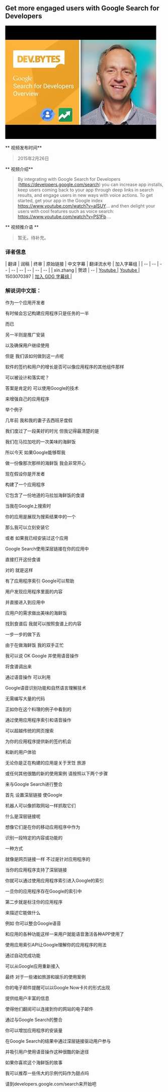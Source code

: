 ## Get more engaged users with Google Search for Developers

![video_screenshot](images/wYmEwLgj2ik.jpg)

** 视频发布时间**
 
> 2015年2月26日

** 视频介绍**

> By integrating with Google Search for Developers (https://developers.google.com/search) you can increase app installs, keep users coming back to your app through deep links in search results, and engage users in new ways with voice actions. To get started, get your app in the Google index https://www.youtube.com/watch?v=aISUY... and then delight your users with cool features such as voice search: https://www.youtube.com/watch?v=PS1Fb.... 

** 视频推介语 **

>  暂无，待补充。


### 译者信息

| 翻译 | 润稿 | 终审 | 原始链接 | 中文字幕 |  翻译流水号  |  加入字幕组  |
| -- | -- | -- | -- | -- |  -- | -- | -- |
| xin.zhang | 贺颂 | -- | [ Youtube ]( https://www.youtube.com/watch?v=wYmEwLgj2ik )  |  [ Youtube ]( https://www.youtube.com/watch?v=W32PofrL-6A ) | 1503070397 | [ 加入 GDG 字幕组 ]( http://www.gfansub.com/join_translator )  |



### 解说词中文版：

作为一个应用开发者

有时候会忘记构建应用程序只是任务的一半

而已

另一半则是推广安装

以及确保用户继续使用

但是  我们该如何做到这一点呢

软件的签约和用户的增长是否可以像应用程序的其他组件那样

可以被设计和落实呢？

答案是肯定的  可以使用Google的技术

来增强自己的应用程序

举个例子

几年前  我和我的妻子去西班牙度假

我们度过了一段美好的时光  但我记得最清楚的是

我们在马拉加吃的一次美味的海鲜饭

所以今天  如果Google能够帮我

做一份像那次那样的海鲜饭  我会非常开心

现在假设你是开发者

构建了一个应用程序

它包含了一份地道的马拉加海鲜饭的食谱

当我在Google上搜索时

你的应用是展现为搜索结果中的一个

那么我可以立刻安装它

或者  如果我已经安装过这个应用

Google Search使用深层链接在你的应用中

直接打开这份食谱

对的  就是这样

有了应用程序索引  Google可以帮助

用户发现应用程序里面的内容

并直接进入到应用中

应用户的需求做出美味的海鲜饭

找到食谱后  我就可以按照食谱上的内容

一步一步的做下去

由于在做海鲜饭  我的双手正忙

我可以说  OK  Google  并使用语音操作

将食谱调出来

通过语音操作  可以利用

Google语音识别功能和自然语言理解技术

无需编写大量的代码

正如你在这个料理的例子中看到的

通过使用应用程序索引和语音操作

可以超越传统的网页搜索

为你的应用程序提供新的签约机会

和新的用户体验

无论你是正在构建的应用是关于烹饪  旅游

或任何其他很酷的新的使用案例  请按照以下两个步骤 

来与Google Search进行整合

首先  设置深层链接  使Google

机器人可以像抓取网站一样抓取它们

什么是深层链接呢

想像它们是在你的移动应用程序中作为

识别一段特定的内容或功能的

一种方式

就像是网页链接一样  不过是针对应用程序的

当你的应用程序支持了深层链接

你就可以通过使用应用程序索引进入Google的索引

一旦你的应用程序存在Google的索引中

第二步就是标注你的应用程序

来描述它能做什么

例如  你可以整合Google语音

和应用的各种功能这样一来用户就能语音激活各种APP使用了

使用应用索引API让Google理解你的应用程序的用法

通过自动完成功能

可以从Google应用重新接入

最终  对于一些诸如旅游和娱乐的使用案例

你的电子邮件提醒可以以Google Now卡片的形式出现

提供给用户丰富的信息

使得他们翻阅可以连接到你的网站的电子邮件

通过与Google Search的整合

你可以增加应用程序的安装量

在Google Search的结果中通过深层链接驱动用户参与

并吸引用户使用语音操作这种很酷的新途径

如果你喜欢这个海鲜饭的故事

我可以推荐一些伟大的示例代码作为甜点吗

请到developers.google.com/search来开始吧